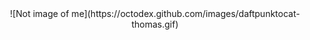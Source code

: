 <div align="center">
![Not image of me](https://octodex.github.com/images/daftpunktocat-thomas.gif)
</div>
